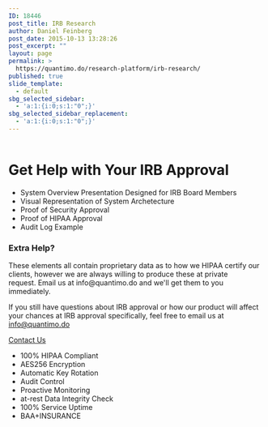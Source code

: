 ```yaml
---
ID: 18446
post_title: IRB Research
author: Daniel Feinberg
post_date: 2015-10-13 13:28:26
post_excerpt: ""
layout: page
permalink: >
  https://quantimo.do/research-platform/irb-research/
published: true
slide_template:
  - default
sbg_selected_sidebar:
  - 'a:1:{i:0;s:1:"0";}'
sbg_selected_sidebar_replacement:
  - 'a:1:{i:0;s:1:"0";}'
---
```

<div class="main-container"><header id="page-header" class="page-header">
<div class="page-wrapper"></div>
</header>
<div class="internal-subheader-title-template">
<div class="content-wrapper">
<h1><strong>Get Help with Your IRB Approval</strong></h1>
</div>
</div>
<div class="internal-content-with-fixed-subheader-template"><section class="body-stage internal-style-template">
<div class="content-wrapper group"><aside class="page-aside right">
<ul>
	<li>System Overview Presentation Designed for IRB Board Members</li>
	<li>Visual Representation of System Archetecture</li>
	<li>Proof of Security Approval</li>
	<li>Proof of HIPAA Approval</li>
	<li>Audit Log Example</li>
</ul>
<h5></h5>
<h3></h3>
<h3>Extra Help?</h3>
These elements all contain proprietary data as to how we HIPAA certify our clients, however we are always willing to produce these at private request. Email us at info@quantimo.do and we'll get them to you immediately.

If you still have questions about IRB approval or how our product will affect your chances at IRB approval specifically, feel free to email us at info@quantimo.do

<a href="mailto:info@quantimo.do?subject=IRB Approval Inquiry" target="_blank">Contact Us</a>
<ul>
	<li>100% HIPAA Compliant</li>
	<li>AES256 Encryption</li>
	<li>Automatic Key Rotation</li>
	<li>Audit Control</li>
	<li>Proactive Monitoring</li>
	<li>at-rest Data Integrity Check</li>
	<li>100% Service Uptime</li>
	<li>BAA+INSURANCE</li>
</ul>
</aside></div>
</section></div>
<footer class="footer">
<div class="content-wrapper"></div>
</footer></div>